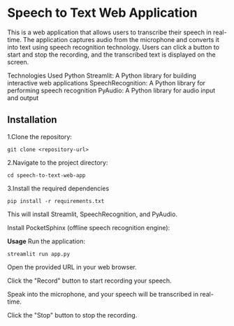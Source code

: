 # Speech to Text Web Application
This is a web application that allows users to transcribe their speech in real-time. The application captures audio from the microphone and converts it into text using speech recognition technology. Users can click a button to start and stop the recording, and the transcribed text is displayed on the screen.

Technologies Used
Python
Streamlit: A Python library for building interactive web applications
SpeechRecognition: A Python library for performing speech recognition
PyAudio: A Python library for audio input and output
## Installation
1.Clone the repository:
```
git clone <repository-url>
```
2.Navigate to the project directory:
```
cd speech-to-text-web-app
```
3.Install the required dependencies
```
pip install -r requirements.txt
```
This will install Streamlit, SpeechRecognition, and PyAudio.

Install PocketSphinx (offline speech recognition engine):

**Usage**
Run the application:
```
streamlit run app.py
```
Open the provided URL in your web browser.

Click the "Record" button to start recording your speech.

Speak into the microphone, and your speech will be transcribed in real-time.

Click the "Stop" button to stop the recording.

